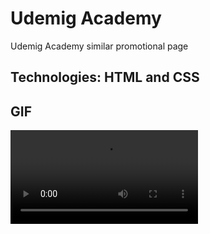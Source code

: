 <h1> Udemig Academy </h1>

Udemig Academy similar promotional page

<h2>Technologies: HTML and CSS</h2>

<h2> GIF </h2>

![](Udemig_Academy.gif.mp4)
